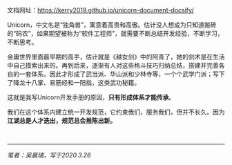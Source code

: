 文档网址：https://kerry2019.github.io/unicorn-document-docsify/

Unicorn，中文名是“独角兽”，寓意着高贵和高傲。估计没人想成为只知道搬砖的“码农”，如果期望被称为“软件工程师”，就需要不断总结开发经验，不断学习，不断思考。

金庸世界里面最早期的高手，估计就是《越女剑》中的阿青了，她的剑术是在生活中自己摸索出来的。再到后来，逐渐有人对这些格斗技巧归纳总结，搭建并完善各自的一套体系。因此才形成了武当派、华山派和少林寺等，一个个武学门派；写下了降龙十八掌、易筋经和一阳指，这类武功秘籍。

这就是我写Unicorn开发手册的原因，**只有形成体系才能传承**。

我们在这个体系内建立统一开发规范，它约束我们，服务我们，但并不长久。因为**江湖总是人才迭出，规范总会推陈出新。**



​																	

------

*笔者：吴晨瑞，写于2020.3.26*